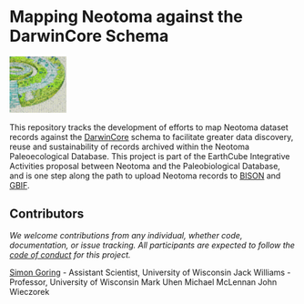 # Mapping Neotoma against the DarwinCore Schema

<img src="c4pcdw.jpg" width="100">

This repository tracks the development of efforts to map Neotoma dataset records against the [DarwinCore](http://rs.tdwg.org/dwc/) schema to facilitate greater data discovery, reuse and sustainability of records archived within the Neotoma Paleoecological Database.  This project is part of the EarthCube Integrative Activities proposal between Neotoma and the Paleobiological Database, and is one step along the path to upload Neotoma records to [BISON](http://bison.usgs.ornl.gov/) and [GBIF](http://www.gbif.org/).

## Contributors

*We welcome contributions from any individual, whether code, documentation, or issue tracking.  All participants are expected to follow the [code of conduct](https://github.com/neotomadb/DwC-Mapping/blob/master/code_of_conduct.md) for this project.*

[Simon Goring](http://simongoring.github.io) - Assistant Scientist, University of Wisconsin
Jack Williams - Professor, University of Wisconsin
Mark Uhen
Michael McLennan
John Wieczorek